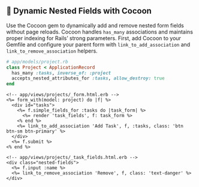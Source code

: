 ## 🧩 Dynamic Nested Fields with Cocoon

Use the Cocoon gem to dynamically add and remove nested form fields without page reloads. Cocoon handles `has_many` associations and maintains proper indexing for Rails’ strong parameters. First, add Cocoon to your Gemfile and configure your parent form with `link_to_add_association` and `link_to_remove_association` helpers.

```ruby
# app/models/project.rb
class Project < ApplicationRecord
  has_many :tasks, inverse_of: :project
  accepts_nested_attributes_for :tasks, allow_destroy: true
end
```

```erb
<!-- app/views/projects/_form.html.erb -->
<%= form_with(model: project) do |f| %>
  <div id="tasks">
    <%= f.simple_fields_for :tasks do |task_form| %>
      <%= render 'task_fields', f: task_form %>
    <% end %>
    <%= link_to_add_association 'Add Task', f, :tasks, class: 'btn btn-sm btn-primary' %>
  </div>
  <%= f.submit %>
<% end %>
```

```erb
<!-- app/views/projects/_task_fields.html.erb -->
<div class="nested-fields">
  <%= f.input :name %>
  <%= link_to_remove_association 'Remove', f, class: 'text-danger' %>
</div>
```